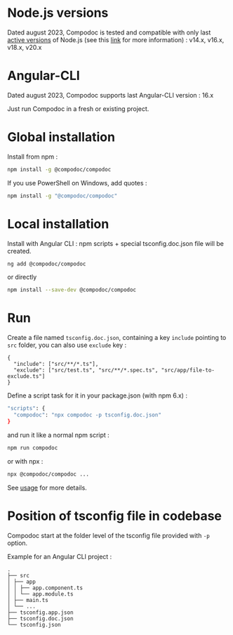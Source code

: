 # Node.js versions

Dated august 2023, Compodoc is tested and compatible with only last [active versions](https://nodejs.dev/fr/about/releases/) of Node.js (see this [link](https://angular.io/guide/versions) for more information) : v14.x, v16.x, v18.x, v20.x

# Angular-CLI

Dated august 2023, Compodoc supports last Angular-CLI version : 16.x

Just run Compodoc in a fresh or existing project.

# Global installation

Install from npm :

```bash
npm install -g @compodoc/compodoc
```

If you use PowerShell on Windows, add quotes :

```bash
npm install -g "@compodoc/compodoc"
```

# Local installation

Install with Angular CLI : npm scripts + special tsconfig.doc.json file will be created.

```bash
ng add @compodoc/compodoc
```

or directly

```bash
npm install --save-dev @compodoc/compodoc
```

# Run

Create a file named `tsconfig.doc.json`, containing a key `include` pointing to `src` folder, you can also use `exclude` key :

```
{
  "include": ["src/**/*.ts"],
  "exclude": ["src/test.ts", "src/**/*.spec.ts", "src/app/file-to-exclude.ts"]
}
```

Define a script task for it in your package.json (with npm 6.x) :

```bash
"scripts": {
  "compodoc": "npx compodoc -p tsconfig.doc.json"
}
```

and run it like a normal npm script :

```bash
npm run compodoc
```

or with npx :

```bash
npx @compodoc/compodoc ...
```

See [usage](./usage.html) for more details.

# Position of tsconfig file in codebase

Compodoc start at the folder level of the tsconfig file provided with `-p` option.

Example for an Angular CLI project :

```
.
├── src
│ ├── app
│ │ ├── app.component.ts
│ │ └── app.module.ts
│ ├── main.ts
│ └── ...
├── tsconfig.app.json
├── tsconfig.doc.json
└── tsconfig.json
```
